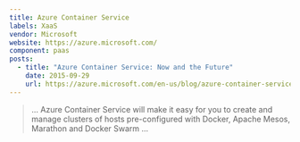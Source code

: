 ```yaml
---
title: Azure Container Service
labels: XaaS
vendor: Microsoft
website: https://azure.microsoft.com/
component: paas
posts:
  - title: "Azure Container Service: Now and the Future"
    date: 2015-09-29
    url: https://azure.microsoft.com/en-us/blog/azure-container-service-now-and-the-future/
---
```

> ... Azure Container Service will make it easy for you to create and manage clusters of hosts pre-configured with Docker, Apache Mesos, Marathon and Docker Swarm ...
